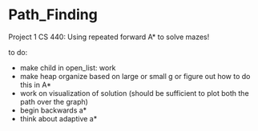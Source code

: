 # Path_Finding
Project 1 CS 440: Using repeated forward A* to solve mazes!


to do:
- make child in open_list: work
- make heap organize based on large or small g or figure out how to do this
  in A*
- work on visualization of solution (should be sufficient to plot both the path
  over the graph)
- begin backwards a*
- think about adaptive a*